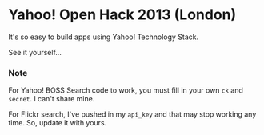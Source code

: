 Yahoo! Open Hack 2013 (London)
==============================

It's so easy to build apps using Yahoo! Technology Stack.

See it yourself...

### Note

For Yahoo! BOSS Search code to work, you must fill in your own `ck` and `secret`. I can't share mine.

For Flickr search, I've pushed in my `api_key` and that may stop working any time. So, update it with yours.
